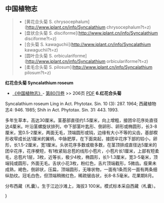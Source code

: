 

## 中国植物志

> * [黄花合头菊  S.  chrysocephalum](http://www.iplant.cn/info/Syncalathium chrysocephalum?t=z)
> * [盘状合头菊  S.  disciforme](http://www.iplant.cn/info/Syncalathium disciforme?t=z)
> * [合头菊  S.  kawaguchii](http://www.iplant.cn/info/Syncalathium kawaguchii?t=z)
> * [圆叶合头菊  S.  orbiculariforme](http://www.iplant.cn/info/Syncalathium orbiculariforme?t=z)
> * [柔毛合头菊  S.  pilosum](http://www.iplant.cn/info/Syncalathium pilosum?t=z)


**红花合头菊 Syncalathium roseum**

* [《中国植物志》](http://www.iplant.cn/frps)- [第80(1)卷](http://www.iplant.cn/frps/vol/80(1)) >> 206页 [PDF](http://www.iplant.cn/frps/pdf/80(1)/206.PDF)
**6.红花合头菊**

Syncalathium roseum Ling in Act. Phytotax. Sin. 10 (3): 287. 1964; 西藏植物志4: 946. 1985; Shih in Act. Phytotax. Sin. 31: 443. 1993.

多年生草本，高达30厘米。茎基部直径约1.5厘米，向上增粗，接团伞花序处直径达4厘米。叶沿茎螺旋状排列，中下部茎叶匙形、倒卵形、卵形或椭圆形，长3-8厘米，宽0.5-2厘米，两面无毛，顶端圆形或钝，边缘有大小不等的尖齿，基部楔形收窄成长达1厘米的翼柄，中脉肥厚，在下面突起，接团伞花序下部的较小，卵形，长1.5-2厘米，宽1厘米。头状花序多数或极多数，在茎顶排成直径达5厘米的团伞花序，花序梗短，有1枚紧贴总苞的线形小苞片，小苞片长1厘米，上部有短柔毛，总苞片1层，3枚，近等长，极少4枚，椭圆形，长1-1.3厘米，宽3-5毫米，顶端钝或圆形，外面无毛。舌状小花3枚，粉红色，舌片顶端截形，5微齿。瘦果未成熟，褐色，倒卵状，压扁，顶端圆形，无喙状物，一面有1条而另一面有两条细纵肋纹。冠毛白色，但顶端稍微红色，稀疏锯齿状，长8-8.5毫米。花果期8月。

分布西藏（札囊）。生于江边沙滩上，海拔3 100米。模式标本采自西藏（札囊）。

}